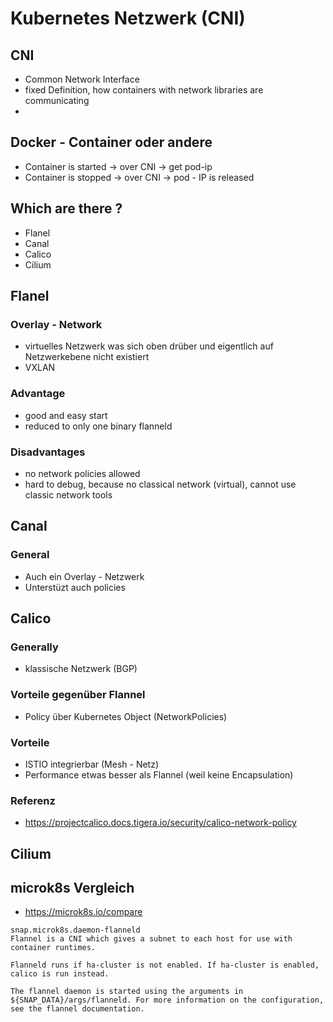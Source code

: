 # Kubernetes Netzwerk (CNI) 

## CNI 

  * Common Network Interface
  * fixed Definition, how containers with network libraries are communicating
  * 
## Docker - Container oder andere 

  * Container is started -> over CNI -> get pod-ip 
  * Container is stopped -> over CNI -> pod - IP is released 

## Which are there ? 

  * Flanel
  * Canal 
  * Calico 
  * Cilium 
  
## Flanel

### Overlay - Network 

  * virtuelles Netzwerk was sich oben drüber und eigentlich auf Netzwerkebene nicht existiert
  * VXLAN 

### Advantage

  * good and easy start
  * reduced to only one binary flanneld 

### Disadvantages 

  * no network policies allowed 
  * hard to debug, because no classical network (virtual), cannot use classic network tools

## Canal 

### General 

  * Auch ein Overlay - Netzwerk 
  * Unterstüzt auch policies 

## Calico

### Generally 

  * klassische Netzwerk (BGP)

### Vorteile gegenüber Flannel 

  * Policy über Kubernetes Object (NetworkPolicies)

### Vorteile 

  * ISTIO integrierbar (Mesh - Netz) 
  * Performance etwas besser als Flannel (weil keine Encapsulation)

### Referenz 
  * https://projectcalico.docs.tigera.io/security/calico-network-policy

## Cilium 

## microk8s Vergleich 

  * https://microk8s.io/compare

```
snap.microk8s.daemon-flanneld
Flannel is a CNI which gives a subnet to each host for use with container runtimes.

Flanneld runs if ha-cluster is not enabled. If ha-cluster is enabled, calico is run instead.

The flannel daemon is started using the arguments in ${SNAP_DATA}/args/flanneld. For more information on the configuration, see the flannel documentation.
```
